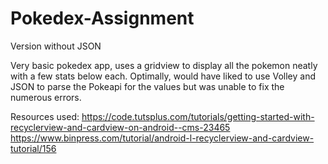 # Pokedex-Assignment
Version without JSON

Very basic pokedex app, uses a gridview to display all the pokemon neatly with a few stats below each. 
Optimally, would have liked to use Volley and JSON to parse the Pokeapi for the values but was unable to fix the numerous errors.

Resources used:
https://code.tutsplus.com/tutorials/getting-started-with-recyclerview-and-cardview-on-android--cms-23465
https://www.binpress.com/tutorial/android-l-recyclerview-and-cardview-tutorial/156


